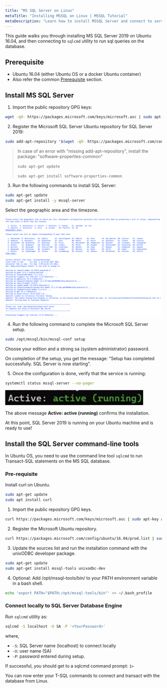 ```yaml
---
title: "MS SQL Server on Linux"
metaTitle: "Installing MSSQL on Linux | MSSQL Tutorial"
metaDescription: "Learn how to install MSSQL Server and connect to server on Linux by following this step by step instructions guide"
---
```


This guide walks you through installing MS SQL Server 2019 on Ubuntu 16.04, and then connecting to `sqlcmd` utility to run sql queries on the database.

## Prerequisite

* Ubuntu 16.04 (either Ubuntu OS or a docker Ubuntu container)
* Also refer the common [Prerequisite](1-prerequisite.md) section.

## Install MS SQL Server

1. Import the public repository GPG keys:

```bash
wget -qO- https://packages.microsoft.com/keys/microsoft.asc | sudo apt-key add -
```

2. Register the Microsoft SQL Server Ubuntu repository for SQL Server 2019:

```bash
sudo add-apt-repository "$(wget -qO- https://packages.microsoft.com/config/ubuntu/16.04/mssql-server-2019.list)"
```

> In case of an error with "missing add-apt-repository", install the package: "software-properties-common"
>
> `sudo apt-get update`
>
> `sudo apt-get install software-properties-common`

3. Run the following commands to install SQL Server:

```bash
sudo apt-get update
sudo apt-get install -y mssql-server
```
Select the geographic area and the timezone.

![MS SQL installed on Linux](../../assets/linux/mssql-installed.png)

4. Run the following command to complete the Microsoft SQL Server setup.

```bash
sudo /opt/mssql/bin/mssql-conf setup
```

Choose your edition and a strong sa (system administrator) password.

On completion of the setup, you get the message: "Setup has completed successfully. SQL Server is now starting".

5. Once the configuration is done, verify that the service is running:

```bash
systemctl status mssql-server --no-pager
```

![MS SQL Server running](../../assets/linux/mssql-running.png)

The above message **Active: active (running)** confirms the installation.

At this point, SQL Server 2019 is running on your Ubuntu machine and is ready to use!

## Install the SQL Server command-line tools

In Ubuntu OS, you need to use the command line tool `sqlcmd` to run Transact-SQL statements on the MS SQL database.

### Pre-requisite

Install curl on Ubuntu.

```bash
sudo apt-get update 
sudo apt install curl
```

1. Import the public repository GPG keys.

```bash
curl https://packages.microsoft.com/keys/microsoft.asc | sudo apt-key add -
```

2. Register the Microsoft Ubuntu repository.

```bash
curl https://packages.microsoft.com/config/ubuntu/16.04/prod.list | sudo tee /etc/apt/sources.list.d/msprod.list
```

3. Update the sources list and run the installation command with the unixODBC developer package.

```bash
sudo apt-get update 
sudo apt-get install mssql-tools unixodbc-dev
```

4. Optional: Add /opt/mssql-tools/bin/ to your PATH environment variable in a bash shell.

```bash
echo 'export PATH="$PATH:/opt/mssql-tools/bin"' >> ~/.bash_profile
```

### Connect locally to SQL Server Database Engine

Run `sqlcmd` utility as:

```bash
sqlcmd -S localhost -U SA -P '<YourPassword>'
```

where,

* `-S`: SQL Server name (localhost) to connect locally
* `-U`: user name (SA)
* `-P`: password entered during setup.

If successful, you should get to a sqlcmd command prompt: `1>`

You can now enter your T-SQL commands to connect and transact with the database from Linux.
